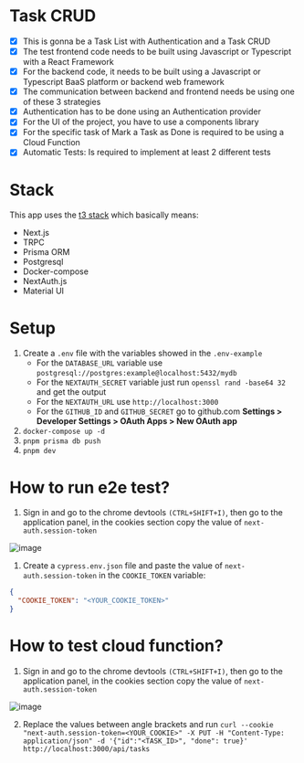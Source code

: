 # Task CRUD
- [x] This is gonna be a Task List with Authentication and a Task CRUD
- [x] The test frontend code needs to be built using Javascript or Typescript with a React Framework
- [x] For the backend code, it needs to be built using a Javascript or Typescript BaaS platform or backend web framework
- [x] The communication between backend and frontend needs be using one of these 3 strategies
- [x] Authentication has to be done using an Authentication provider
- [x] For the UI of the project, you have to use a components library
- [x] For the specific task of Mark a Task as Done is required to be using a Cloud Function
- [x] Automatic Tests: Is required to implement at least 2 different tests

# Stack

This app uses the [t3 stack](https://init.tips/) which basically means:

- Next.js
- TRPC
- Prisma ORM
- Postgresql
- Docker-compose
- NextAuth.js
- Material UI

# Setup

1. Create a `.env` file with the variables showed in the `.env-example`
   - For the `DATABASE_URL` variable use
     `postgresql://postgres:example@localhost:5432/mydb`
   - For the `NEXTAUTH_SECRET` variable just run `openssl rand -base64 32` and
     get the output
   - For the `NEXTAUTH_URL` use `http://localhost:3000`
   - For the `GITHUB_ID` and `GITHUB_SECRET` go to github.com **Settings >
     Developer Settings > OAuth Apps > New OAuth app**
1. `docker-compose up -d`
1. `pnpm prisma db push`
1. `pnpm dev`

# How to run e2e test?

1. Sign in and go to the chrome devtools `(CTRL+SHIFT+I)`, then go to the application panel, in the cookies section copy the
  value of `next-auth.session-token`
  
  ![image](https://user-images.githubusercontent.com/30637426/179214288-52040efb-041c-4970-95ea-0096cec094c1.png)

1. Create a `cypress.env.json` file and paste the value of `next-auth.session-token` in the `COOKIE_TOKEN` variable:

```json
{
  "COOKIE_TOKEN": "<YOUR_COOKIE_TOKEN>"
}
```

# How to test cloud function?
1. Sign in and go to the chrome devtools `(CTRL+SHIFT+I)`, then go to the application panel, in the cookies section copy the value of `next-auth.session-token`

![image](https://user-images.githubusercontent.com/30637426/179214288-52040efb-041c-4970-95ea-0096cec094c1.png)

2. Replace the values between angle brackets and run `curl --cookie "next-auth.session-token=<YOUR_COOKIE>" -X PUT -H "Content-Type: application/json" -d '{"id":"<TASK_ID>", "done": true}' http://localhost:3000/api/tasks`
